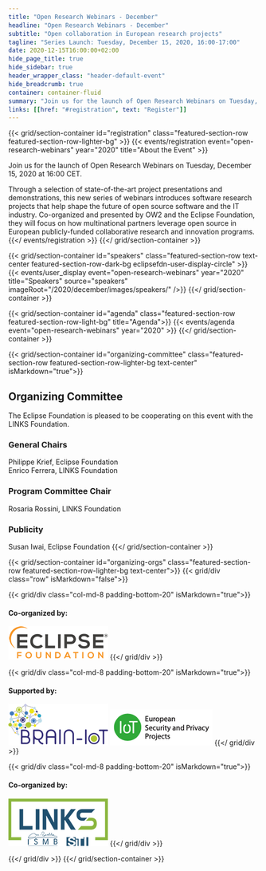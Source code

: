 ```yaml
---
title: "Open Research Webinars - December"
headline: "Open Research Webinars - December"
subtitle: "Open collaboration in European research projects"
tagline: "Series Launch: Tuesday, December 15, 2020, 16:00-17:00"
date: 2020-12-15T16:00:00+02:00
hide_page_title: true
hide_sidebar: true
header_wrapper_class: "header-default-event"
hide_breadcrumb: true
container: container-fluid
summary: "Join us for the launch of Open Research Webinars on Tuesday, December 15, 2020 at 16:00"
links: [[href: "#registration", text: "Register"]]
---
```


{{< grid/section-container id="registration" class="featured-section-row featured-section-row-lighter-bg" >}}
  {{< events/registration event="open-research-webinars" year="2020" title="About the Event" >}} 

Join us for the launch of Open Research Webinars on Tuesday, December 15, 2020 at 16:00 CET. 
 
Through a selection of state-of-the-art project presentations and demonstrations, this new series of webinars introduces software research projects that help shape the future of open source software and the IT industry. Co-organized and presented by OW2 and the Eclipse Foundation, they will focus on how multinational partners leverage open source in European publicly-funded collaborative research and innovation programs.
  {{</ events/registration >}}
{{</ grid/section-container >}}

{{< grid/section-container id="speakers" class="featured-section-row text-center featured-section-row-dark-bg eclipsefdn-user-display-circle" >}}
  {{< events/user_display event="open-research-webinars" year="2020" title="Speakers" source="speakers" imageRoot="/2020/december/images/speakers/" />}}
{{</ grid/section-container >}}

{{< grid/section-container id="agenda" class="featured-section-row featured-section-row-light-bg" title="Agenda">}}
  {{< events/agenda event="open-research-webinars" year="2020" >}}
{{</ grid/section-container >}}

{{< grid/section-container id="organizing-committee" class="featured-section-row featured-section-row-lighter-bg text-center" isMarkdown="true">}}

## Organizing Committee 

The Eclipse Foundation is pleased to be cooperating on this event with the LINKS Foundation.  

### General Chairs

Philippe Krief, Eclipse Foundation \
Enrico Ferrera, LINKS Foundation

### Program Committee Chair
Rosaria Rossini, LINKS Foundation 

### Publicity  
Susan Iwai, Eclipse Foundation 
{{</ grid/section-container >}}

{{< grid/section-container id="organizing-orgs" class="featured-section-row featured-section-row-lighter-bg text-center">}}
{{< grid/div class="row" isMarkdown="false">}}

{{< grid/div class="col-md-8 padding-bottom-20" isMarkdown="true">}}
  #### **Co-organized by:**
  
  [![Eclipse Research](images/eclipse_logo.png)](http://eclipse.org/research)
{{</ grid/div >}}
 
{{< grid/div class="col-md-8 padding-bottom-20" isMarkdown="true">}}
  #### **Supported by:**
  
  [![Brain IoT](images/brain_iot_logo.png)](http://brain-iot.eu)
  [![European Security and Privacy Projects](images/IoT_ESP_Small.png)](https://www.ngiot.eu/community/iot-esp-projects)
{{</ grid/div >}}

{{< grid/div class="col-md-8 padding-bottom-20" isMarkdown="true">}}
  #### **Co-organized by:**
  
  [![LINKS Foundation](images/links_foundation_logo.png)](https://linksfoundation.com/)
{{</ grid/div >}}

{{</ grid/div >}}
{{</ grid/section-container >}}
